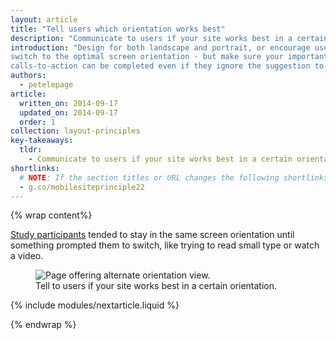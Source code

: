```yaml
---
layout: article
title: "Tell users which orientation works best"
description: "Communicate to users if your site works best in a certain orientation, but ensure your important calls-to-action can be completed regardless of orientation."
introduction: "Design for both landscape and portrait, or encourage users to 
switch to the optimal screen orientation - but make sure your important 
calls-to-action can be completed even if they ignore the suggestion to switch."
authors:
  - petelepage
article:
  written_on: 2014-09-17
  updated_on: 2014-09-17
  order: 1
collection: layout-principles
key-takeaways:
  tldr: 
    - Communicate to users if your site works best in a certain orientation, but ensure your important calls-to-action can be completed regardless of orientation.
shortlinks: 
  # NOTE: If the section titles or URL changes the following shortlinks must be updated
  - g.co/mobilesiteprinciple22
---
```


{% wrap content%}

[Study participants](/web/fundamentals/principles/research-study.html) 
tended to stay in the same screen orientation until something prompted them 
to switch, like trying to read small type or watch a video. 


<div class="clear g-wide--pull-1">
  <div class="">
    <figure class="fluid">
      <img src="images/us-orientation.jpg" srcset="images/us-orientation.jpg 1x, images/us-orientation-2x.jpg 2x" alt="Page offering alternate orientation view.">
      <figcaption>Tell to users if your site works best in a certain orientation.</figcaption>
    </figure>
  </div>

</div>

{% include modules/nextarticle.liquid %}

{% endwrap %}

